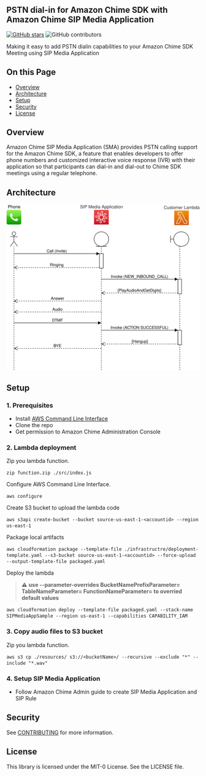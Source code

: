 ## PSTN dial-in for Amazon Chime SDK with Amazon Chime SIP Media Application

[![GitHub stars](https://img.shields.io/github/stars/aws-samples/chime-sipmediaapplication-samples?style=flat-square)](https://github.com/aws-samples/chime-sipmediaapplication-samples/stargazers)
![GitHub contributors](https://img.shields.io/github/contributors/aws-samples/chime-sipmediaapplication-samples?style=flat-square)

Making it easy to add PSTN dialin capabilities to your Amazon Chime SDK Meeting using SIP Media Application

## On this Page
- [Overview](#project-overview)
- [Architecture](#architecture-overview)
- [Setup](#getting-started)
- [Security](#Security)
- [License](#License)

## Overview
Amazon Chime SIP Media Application (SMA) provides PSTN calling support for the Amazon Chime SDK, a feature that enables developers to offer phone numbers and customized interactive voice response (IVR) with their application so that participants can dial-in and dial-out to Chime SDK meetings using a regular telephone. 

## Architecture
![](images/Architecture.svg)

## Setup

### 1. Prerequisites
- Install [AWS Command Line Interface](https://aws.amazon.com/cli/)
- Clone the repo
- Get permission to Amazon Chime Administration Console

### 2. Lambda deployment
Zip you lambda function.
```
zip function.zip ./src/index.js
```

Configure AWS Command Line Interface.
```
aws configure
```

Create S3 bucket to upload the lambda code
```
aws s3api create-bucket --bucket source-us-east-1-<accountid> --region us-east-1
```

Package local artifacts
```
aws cloudformation package --template-file ./infrastructre/deployment-template.yaml --s3-bucket source-us-east-1-<accountid> --force-upload --output-template-file packaged.yaml
```

Deploy the lambda
> :warning: **use --parameter-overrides BucketNamePrefixParameter=<string> TableNameParameter=<string> FunctionNameParameter=<string> to overried default values**

```
aws cloudformation deploy --template-file packaged.yaml --stack-name SIPMediaAppSample --region us-east-1 --capabilities CAPABILITY_IAM
```

### 3. Copy audio files to S3 bucket
Zip you lambda function.
```
aws s3 cp ./resources/ s3://<bucketName>/ --recursive --exclude "*" --include "*.wav"
```

### 4. Setup SIP Media Application
- Follow Amazon Chime Admin guide to create SIP Media Application and SIP Rule

## Security

See [CONTRIBUTING](CONTRIBUTING.md#security-issue-notifications) for more information.

## License

This library is licensed under the MIT-0 License. See the LICENSE file.


